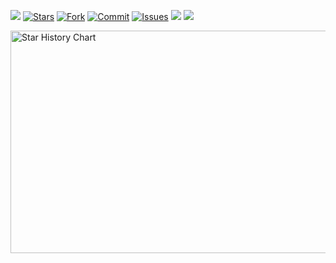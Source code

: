 ![](https://visitor-badge.glitch.me/badge?page_id=snmlm.snmlm.github.io) 
[![Stars](https://img.shields.io/github/stars/snmlm/snmlm.github.io)](https://github.com/snmlm/snmlm.github.io/stargazers)
[![Fork](https://img.shields.io/github/forks/snmlm/snmlm.github.io)](https://github.com/snmlm/snmlm.github.io/network/members)
[![Commit](https://img.shields.io/github/commit-activity/m/snmlm/snmlm.github.io?label=Commits)](https://github.com/snmlm/snmlm.github.io/commits/master)
[![Issues](https://img.shields.io/github/issues/snmlm/snmlm.github.io)](https://github.com/snmlm/snmlm.github.io/issues)
[![](https://img.shields.io/github/last-commit/snmlm/snmlm.github.io)](https://github.com/snmlm/snmlm.github.io)
[![](https://img.shields.io/github/followers/snmlm//snmlm.github.io?label=follow&style=social)](https://github.com/snmlm//snmlm.github.io)

<img src="https://api.star-history.com/svg?repos=snmlm/snmlm.github.io&type=Date" alt="Star History Chart" width="600" height="356" align="center">
